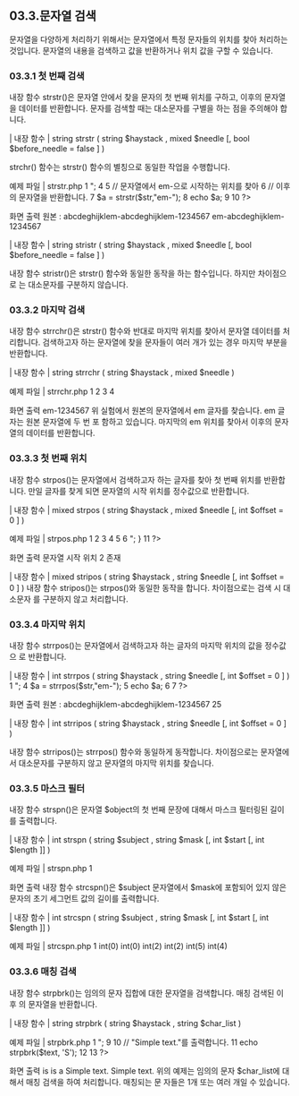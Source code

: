 
## 03.3.문자열 검색 
문자열을 다양하게 처리하기 위해서는 문자열에서 특정 문자들의 위치를 찾아 처리하는 
것입니다. 문자열의 내용을 검색하고 값을 반환하거나 위치 값을 구할 수 있습니다. 

### 03.3.1 첫 번째 검색 
내장 함수 strstr()은 문자열 안에서 찾을 문자의 첫 번째 위치를 구하고, 이후의 문자열을 데이터를 반환합니다. 문자를 검색할 때는 대소문자를 구별을 하는 점을 주의해야 합니다. 

| 내장 함수 | 
string strstr ( string $haystack , mixed $needle [, bool $before_needle = false ] ) 

strchr() 함수는 strstr() 함수의 별칭으로 동일한 작업을 수행합니다. 

예제 파일 | strstr.php 
1 <?php 2 $str = "abcdeghijklem-abcdeghijklem-1234567"; 3 echo "원본 : " . $str . "<br>"; 4 5 // 문자열에서 em-으로 시작하는 위치를 찾아 6 // 이후의 문자열을 반환합니다. 7 $a = strstr($str,"em-"); 8 echo $a; 9 10 ?> 

화면 출력 
원본 : abcdeghijklem-abcdeghijklem-1234567 em-abcdeghijklem-1234567 

| 내장 함수 | 
string stristr ( string $haystack , mixed $needle [, bool $before_needle = false ] ) 

내장 함수 stristr()은 strstr() 함수와 동일한 동작을 하는 함수입니다. 하지만 차이점으로 
는 대소문자를 구분하지 않습니다. 

### 03.3.2 마지막 검색 
내장 함수 strrchr()은 strstr() 함수와 반대로 마지막 위치를 찾아서 문자열 데이터를 처 리합니다. 검색하고자 하는 문자열에 찾을 문자들이 여러 개가 있는 경우 마지막 부분을 반환합니다. 

| 내장 함수 | 
string strrchr ( string $haystack , mixed $needle ) 

예제 파일 | strrchr.php 
1 2 3 4  <?php $str = "abcdeghijklem-abcdeghijklem-1234567"; echo strrchr($str,"em");  
5  ?>  

화면 출력 
em-1234567 
위 실험에서 원본의 문자열에서 em 글자를 찾습니다. em 글자는 원본 문자열에 두 번 포 함하고 있습니다. 마지막의 em 위치를 찾아서 이후의 문자열의 데이터를 반환합니다. 

### 03.3.3 첫 번째 위치 
내장 함수 strpos()는 문자열에서 검색하고자 하는 글자를 찾아 첫 번째 위치를 반환합 니다. 만일 글자를 찾게 되면 문자열의 시작 위치를 정수값으로 반환합니다. 

| 내장 함수 | 
mixed strpos ( string $haystack , mixed $needle [, int $offset = 0 ] ) 

예제 파일 | strpos.php 
1 2 3 4 5 6  <?php $string = "abcdefg"; $keyword = "cde"; if (($pos = strpos($string, $keyword)) === false) { echo "Err] 찾는 문자열이 없습니다.";  
7 8 9 10  } else { echo "문자열 시작 위치 $pos 존재<br>"; }  
11  ?>  

화면 출력 
문자열 시작 위치 2 존재 

| 내장 함수 | 
mixed stripos ( string $haystack , string $needle [, int $offset = 0 ] ) 
내장 함수 stripos()는 strpos()와 동일한 동작을 합니다. 차이점으로는 검색 시 대소문자 를 구분하지 않고 처리합니다. 

### 03.3.4 마지막 위치 
내장 함수 strrpos()는 문자열에서 검색하고자 하는 글자의 마지막 위치의 값을 정수값으 로 반환합니다. 

| 내장 함수 | 
int strrpos ( string $haystack , string $needle [, int $offset = 0 ] ) 
1 <?php 2 $str = "abcdeghijklem-abcdeghijklem-1234567"; 3 echo "원본 : " . $str . "<br>"; 4 $a = strrpos($str,"em-"); 5 echo $a; 6 7 ?> 

화면 출력 
원본 : abcdeghijklem-abcdeghijklem-1234567 25 

| 내장 함수 | 
int strripos ( string $haystack , string $needle [, int $offset = 0 ] ) 

내장 함수 strripos()는 strrpos() 함수와 동일하게 동작합니다. 차이점으로는 문자열에서 
대소문자를 구분하지 않고 문자열의 마지막 위치를 찾습니다. 

### 03.3.5 마스크 필터 
내장 함수 strspn()은 문자열 $object의 첫 번째 문장에 대해서 마스크 필터링된 길이를 
출력합니다. 

| 내장 함수 | 
int strspn ( string $subject , string $mask [, int $start [, int $length ]] ) 

예제 파일 | strspn.php 
1 <?php 2 // mask에 맞는 initial segment의 길이를 반환합니다. 3 $object = "423336 is the answer to the 128th question."; 
4  $mask = "1234567890abcdefhijslmnopqrstuvwxyz";  
5  $var = strspn($object, $mask);  
6  
7  echo $var;  
8  
9  ?>  

화면 출력 
내장 함수 strcspn()은 $subject 문자열에서 $mask에 포함되어 있지 않은 문자의 초기 세그먼트 값의 길이를 출력합니다. 

| 내장 함수 | 
int strcspn ( string $subject , string $mask [, int $start [, int $length ]] ) 

예제 파일 | strcspn.php 
1 <?php 2 3 $a = strcspn('abcd', 'apple'); 4 var_dump($a); //0 5 6 $b = strcspn('abcd', 'banana'); 7 var_dump($b); // 0 8 9 $c = strcspn('hello', 'l'); 10 var_dump($c); // 2 11 12 $d = strcspn('hello', 'world'); 13 var_dump($d); // 2 14 15 $e = strcspn('abcdhelloabcd', 'abcd', -9); 16 var_dump($e); //5 17 18 $f = strcspn('abcdhelloabcd', 'abcd', -9, -5); 19 var_dump($f); //4 20 ?> 
int(0) int(0) int(2) int(2) int(5) int(4) 

### 03.3.6 매칭 검색 
내장 함수 strpbrk()는 임의의 문자 집합에 대한 문자열을 검색합니다. 매칭 검색된 이후 
의 문자열을 반환합니다. 

| 내장 함수 | 
string strpbrk ( string $haystack , string $char_list ) 

예제 파일 | strpbrk.php 
1  <?php  
2  
3  $text = 'This is a Simple text.';  
4  
5  // "is is a Simple text."를 출력합니다.  
6  // 처음에 'i'가 먼저 매칭되었기 때문입니다.  
7  echo strpbrk($text, 'mi');  
8  echo "<br>";  
9  
10  // "Simple text."를 출력합니다.  
11  echo strpbrk($text, 'S');  
12  
13  ?>  

화면 출력 
is is a Simple text. Simple text. 
위의 예제는 임의의 문자 $char_list에 대해서 매칭 검색을 하여 처리합니다. 매칭되는 문 자들은 1개 또는 여러 개일 수 있습니다. 


